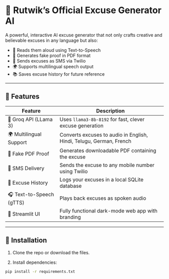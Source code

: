 # 🤖 Rutwik’s Official Excuse Generator AI

A powerful, interactive AI excuse generator that not only crafts creative and believable excuses in any language but also:

- 🎤 Reads them aloud using Text-to-Speech
- 🧾 Generates fake proof in PDF format
- 📩 Sends excuses as SMS via Twilio
- 🌍 Supports multilingual speech output
- 📚 Saves excuse history for future reference

---

## 🚀 Features

| Feature                        | Description                                                                 |
|-------------------------------|-----------------------------------------------------------------------------|
| 🤖 Groq API (LLama 3)         | Uses `llama3-8b-8192` for fast, clever excuse generation                    |
| 🌍 Multilingual Support        | Converts excuses to audio in English, Hindi, Telugu, German, French        |
| 🧾 Fake PDF Proof             | Generates downloadable PDF containing the excuse                           |
| 📩 SMS Delivery                | Sends the excuse to any mobile number using Twilio                         |
| 🧠 Excuse History              | Logs your excuses in a local SQLite database                               |
| 🎧 Text-to-Speech (gTTS)       | Plays back excuses as spoken audio                                         |
| 🖤 Streamlit UI                | Fully functional dark-mode web app with branding                          |

---

## 🔧 Installation

1. Clone the repo or download the files.

2. Install dependencies:

```bash
pip install -r requirements.txt

